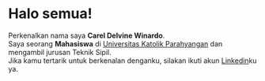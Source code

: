 # Halo semua! 

Perkenalkan nama saya **Carel Delvine Winardo**.\
Saya seorang **Mahasiswa** di [Universitas Katolik Parahyangan](https://www.unpar.ac.id/) dan mengambil jurusan Teknik Sipil.  
Jika kamu tertarik untuk berkenalan denganku, silakan ikuti akun [Linkedin](https://www.linkedin.com/in/careldelvine/)ku ya.
